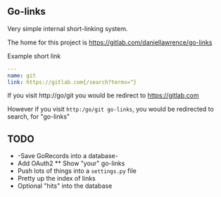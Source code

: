 Go-links
----------

Very simple internal short-linking system.

The home for this project is https://gitlab.com/daniellawrence/go-links

Example short link

```yaml
---
name: git
link: https://gitlab.com{/search?terms=^}
```

If you visit http://go/git you would be redirect to https://gitlab.com

However if you visit `http:/go/git go-links`, you would be redirected to search, for "go-links" 


TODO
-----

* -Save GoRecords into a database-
* Add OAuth2
** Show "your" go-links
* Push lots of things into a `settings.py` file
* Pretty up the index of links
* Optional "hits" into the database

